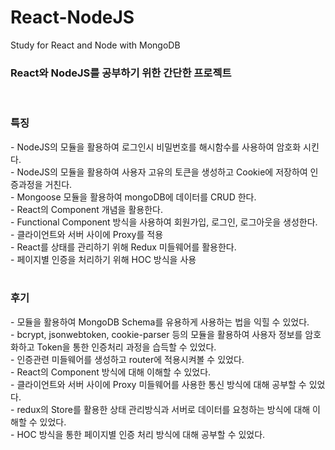# React-NodeJS
Study for React and Node with MongoDB

<h3>React와 NodeJS를 공부하기 위한 간단한 프로젝트</h3>
<br>
<h3>특징</h3>
- NodeJS의 모듈을 활용하여 로그인시 비밀번호를 해시함수를 사용하여 암호화 시킨다.<br>
- NodeJS의 모듈을 활용하여 사용자 고유의 토큰을 생성하고 Cookie에 저장하여 인증과정을 거친다.<br>
- Mongoose 모듈을 활용하여 mongoDB에 데이터를 CRUD 한다.<br>
- React의 Component 개념을 활용한다.<br>
- Functional Component 방식을 사용하여 회원가입, 로그인, 로그아웃을 생성한다.<br>
- 클라이언트와 서버 사이에 Proxy를 적용<br>
- React를 상태를 관리하기 위해 Redux 미들웨어를 활용한다.<br>
- 페이지별 인증을 처리하기 위해 HOC 방식을 사용
<br><br>


<h3>후기</h3>
- 모듈을 활용하여 MongoDB Schema를 유용하게 사용하는 법을 익힐 수 있었다.<br>
- bcrypt, jsonwebtoken, cookie-parser 등의 모듈을 활용하여 사용자 정보를 암호화하고 Token을 통한 인증처리 과정을 습득할 수 있었다.<br>
- 인증관련 미들웨어를 생성하고 router에 적용시켜볼 수 있었다.<br>
- React의 Component 방식에 대해 이해할 수 있었다.<br>
- 클라이언트와 서버 사이에 Proxy 미들웨어를 사용한 통신 방식에 대해 공부할 수 있었다.<br>
- redux의 Store를 활용한 상태 관리방식과 서버로 데이터를 요청하는 방식에 대해 이해할 수 있었다.<br>
- HOC 방식을 통한 페이지별 인증 처리 방식에 대해 공부할 수 있었다.
